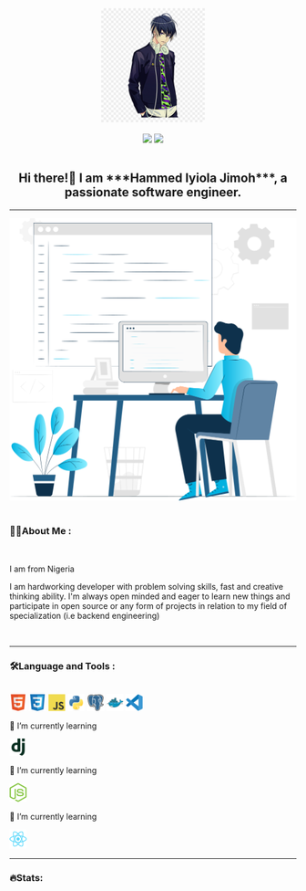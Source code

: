 <br></br>

<div align="">
<div id="header" align="center">
    <img src="./picture/me.png" height="200" />
</div>
<br>

<!-- <hr> -->
<div id="badges" align="center">
    <a href="www.linkedin.com/in/hammed-jimoh-a61887236"><img src="https://img.shields.io/badge/LinkedIn-blue?logo=linkedin&logoColor=white&style=for-the-badge" /></a>
    <a href="https://twitter.com/iyiola_gmore"><img src="https://img.shields.io/badge/Twitter-blue?logo=twitter&logoColor=white&style=for-the-badge" /></a>
</div>
<br>

<h2 align="center">Hi there!👋 I am ***Hammed Iyiola Jimoh***, a passionate software engineer.</h2>

---

<div align="center">
  <img src="./picture/scalability-benefits.svg" max-height="300"/>
</div>

<br>

### **👨‍💻About Me :**

<br>
 
<p>I am from Nigeria</p>
<p>
 I am hardworking developer with problem solving skills, fast and creative thinking ability. I'm always open minded and eager to learn new things and participate in open source or any form of projects in relation to my field of specialization (i.e backend engineering)
</p>
 


  <br>

---

### **🛠️Language and Tools :**

  <br>

  <img src="./picture/html5.svg" width=30 >
  <img src="./picture/css.svg" width=30 >
  <img src="./picture/js.svg" width=30 >
  <img src="./picture/python.svg" height=30 >
  <img src="./picture/postgresql.svg" width=30 >
  <img src="./picture/docker.svg" width=30 >
  <img src="./picture/vscode.svg" width=30 >
   
   <br>
<p>🌱 I’m currently learning</p><img src="./picture/django.svg" width=30 >
<p>🌱 I’m currently learning</p><img src="./picture/nodejs-icon.svg" width=30 >
<p>🌱 I’m currently learning</p><img src="./picture/react-2.svg" width=30 >

---

### **🔥Stats:**

## <br>
